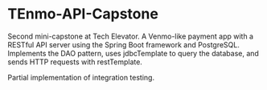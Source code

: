 # TEnmo-API-Capstone

Second mini-capstone at Tech Elevator. A Venmo-like payment app with a RESTful API server using the Spring Boot framework and PostgreSQL. 
Implements the DAO pattern, uses jdbcTemplate to query the database, and sends HTTP requests with restTemplate.

Partial implementation of integration testing.
